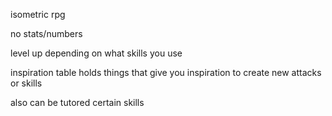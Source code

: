 isometric rpg 

no stats/numbers

level up depending on what skills you use 

inspiration table holds things that give you inspiration to create new attacks or skills

also can be tutored certain skills
